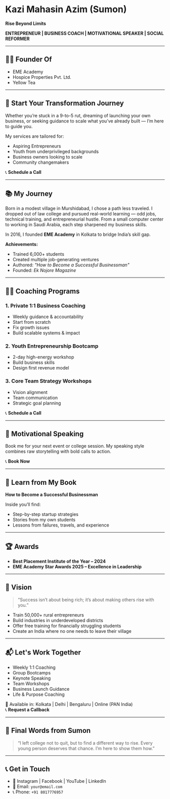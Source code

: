 # Kazi Mahasin Azim (Sumon)

**Rise Beyond Limits**

**ENTREPRENEUR | BUSINESS COACH | MOTIVATIONAL SPEAKER | SOCIAL REFORMER**

---

## 👨‍💼 Founder Of
- EME Academy
- Hospice Properties Pvt. Ltd.
- Yellow Tea

---

## 🌟 Start Your Transformation Journey

Whether you’re stuck in a 9-to-5 rut, dreaming of launching your own business, or seeking guidance to scale what you’ve already built — I’m here to guide you.

My services are tailored for:
- Aspiring Entrepreneurs  
- Youth from underprivileged backgrounds  
- Business owners looking to scale  
- Community changemakers

📞 **Schedule a Call**

---

## 📚 My Journey

Born in a modest village in Murshidabad, I chose a path less traveled. I dropped out of law college and pursued real-world learning — odd jobs, technical training, and entrepreneurial hustle. From a small computer center to working in Saudi Arabia, each step sharpened my business skills.

In 2016, I founded **EME Academy** in Kolkata to bridge India’s skill gap.

**Achievements:**
- Trained 6,000+ students  
- Created multiple job-generating ventures  
- Authored: *"How to Become a Successful Businessman"*  
- Founded: *Ek Nojore Magazine*

---

## 🧑‍🏫 Coaching Programs

### 1. Private 1:1 Business Coaching
- Weekly guidance & accountability  
- Start from scratch  
- Fix growth issues  
- Build scalable systems & impact

### 2. Youth Entrepreneurship Bootcamp
- 2-day high-energy workshop  
- Build business skills  
- Design first revenue model  

### 3. Core Team Strategy Workshops
- Vision alignment  
- Team communication  
- Strategic goal planning

📞 **Schedule a Call**

---

## 🎤 Motivational Speaking

Book me for your next event or college session. My speaking style combines raw storytelling with bold calls to action.

📞 **Book Now**

---

## 📘 Learn from My Book  
**How to Become a Successful Businessman**

Inside you’ll find:
- Step-by-step startup strategies  
- Stories from my own students  
- Lessons from failures, travels, and experience

---

## 🏆 Awards

- **Best Placement Institute of the Year – 2024**  
- **EME Academy Star Awards 2025 – Excellence in Leadership**

---

## 🔭 Vision

> “Success isn’t about being rich; it’s about making others rise with you.”

- Train 50,000+ rural entrepreneurs  
- Build industries in underdeveloped districts  
- Offer free training for financially struggling students  
- Create an India where no one needs to leave their village

---

## 📬 Let's Work Together

- Weekly 1:1 Coaching  
- Group Bootcamps  
- Keynote Speaking  
- Team Workshops  
- Business Launch Guidance  
- Life & Purpose Coaching

📍 Available in: Kolkata | Delhi | Bengaluru | Online (PAN India)  
📞 **Request a Callback**

---

## 💬 Final Words from Sumon

> “I left college not to quit, but to find a different way to rise. Every young person deserves that chance. I’m here to show them how.”

---

## 📞 Get in Touch

- 🔗 Instagram | Facebook | YouTube | LinkedIn  
- 📧 Email: `your@email.com`  
- 📞 Phone: `+91 8017776957`
